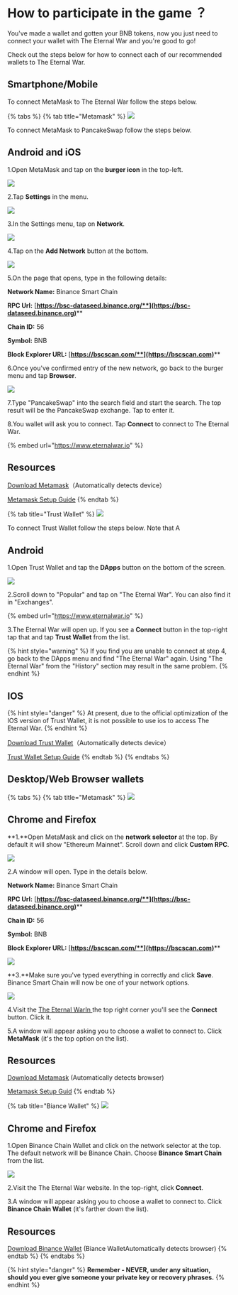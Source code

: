 # How to participate in the game ？

You've made a wallet and gotten your BNB tokens, now you just need to connect your wallet with The Eternal War and you're good to go!

Check out the steps below for how to connect each of our recommended wallets to The Eternal War.

## Smartphone/Mobile

To connect MetaMask to The Eternal War follow the steps below.

{% tabs %}
{% tab title="Metamask" %}
![](<../../.gitbook/assets/图片 (2) (1).png>)

To connect MetaMask to PancakeSwap follow the steps below.

## Android and iOS

1.Open MetaMask and tap on the **burger icon** in the top-left.

![](<../../.gitbook/assets/图片 (3) (1).png>)

2.Tap **Settings** in the menu.

![](../../.gitbook/assets/图片.png)

3.In the Settings menu, tap on **Network**.

![](<../../.gitbook/assets/图片 (2).png>)

4.Tap on the **Add Network** button at the bottom.

![](<../../.gitbook/assets/图片 (6) (1).png>)&#x20;

5.On the page that opens, type in the following details:

**Network Name:** Binance Smart Chain

**RPC Url:** [**https://bsc-dataseed.binance.org/**](https://bsc-dataseed.binance.org)****

**Chain ID:** 56

**Symbol:** BNB

**Block Explorer URL:** [**https://bscscan.com/**](https://bscscan.com)****

6.Once you've confirmed entry of the new network, go back to the burger menu and tap **Browser**.

![](<../../.gitbook/assets/图片 (5) (1).png>)

7.Type "PancakeSwap" into the search field and start the search. The top result will be the PancakeSwap exchange. Tap to enter it.

8.You wallet will ask you to connect. Tap **Connect** to connect to The Eternal War.

{% embed url="https://www.eternalwar.io" %}

## &#x20; Resources

[Download Metamask](https://metamask.io/download.html)（Automatically detects device）

[Metamask Setup Guide](https://academy.binance.com/en/articles/connecting-metamask-to-binance-smart-chain\))
{% endtab %}

{% tab title="Trust Wallet" %}
![](<../../.gitbook/assets/图片 (1) (1).png>)

To connect Trust Wallet follow the steps below. Note that A

## Android

1.Open Trust Wallet and tap the **DApps** button on the bottom of the screen.

![](<../../.gitbook/assets/图片 (8).png>)

2.Scroll down to "Popular" and tap on "The Eternal War". You can also find it in "Exchanges".

{% embed url="https://www.eternalwar.io" %}

3.The Eternal War will open up. If you see a **Connect** button in the top-right tap that and tap **Trust Wallet** from the list.

{% hint style="warning" %}
If you find you are unable to connect at step 4, go back to the DApps menu and find "The Eternal War" again. Using "The Eternal War" from the "History" section may result in the same problem.
{% endhint %}

## IOS

{% hint style="danger" %}
At present, due to the official optimization of the IOS version of Trust Wallet, it is not possible to use ios to access The Eternal War.
{% endhint %}

[Download Trust Wallet](https://trustwallet.com)（Automatically detects device）

[Trust Wallet Setup Guide](https://www.binance.com/en/blog/ecosystem/how-to-set-up-and-use-trust-wallet-for-binance-smart-chain-421499824684901157)
{% endtab %}
{% endtabs %}

## **Desktop/Web Browser wallets**

{% tabs %}
{% tab title="Metamask" %}
![](<../../.gitbook/assets/图片 (2) (1).png>)

## Chrome and Firefox

**1.**Open MetaMask and click on the **network selector** at the top. By default it will show "Ethereum Mainnet". Scroll down and click **Custom RPC**.

![](<../../.gitbook/assets/图片 (6).png>)

2.A window will open. Type in the details below.

**Network Name:** Binance Smart Chain

**RPC Url:** [**https://bsc-dataseed.binance.org/**](https://bsc-dataseed.binance.org)****

**Chain ID:** 56

**Symbol:** BNB

**Block Explorer URL:** [**https://bscscan.com/**](https://bscscan.com)****

****![](<../../.gitbook/assets/图片 (9).png>)****

**3.**Make sure you've typed everything in correctly and click **Save**. Binance Smart Chain will now be one of your network options.

![](<../../.gitbook/assets/图片 (4).png>)

4.Visit the [The Eternal WarIn ](https://www.eternalwar.io/#/)the top right corner you'll see the **Connect** button. Click it.

5.A window will appear asking you to choose a wallet to connect to. Click **MetaMask** (it's the top option on the list).

## Resources

[Download Metamask](https://metamask.io/download.html) (Automatically detects browser)

[Metamask Setup Guid](https://academy.binance.com/en/articles/connecting-metamask-to-binance-smart-chain)
{% endtab %}

{% tab title="Biance Wallet" %}
![](<../../.gitbook/assets/图片 (7).png>)

## Chrome and Firefox

1.Open Binance Chain Wallet and click on the network selector at the top. The default network will be Binance Chain. Choose **Binance Smart Chain** from the list.

![](<../../.gitbook/assets/图片 (3).png>)

2.Visit the The Eternal War website. In the top-right, click **Connect**.

3.A window will appear asking you to choose a wallet to connect to. Click **Binance Chain Wallet** (it's farther down the list).

## Resources

[Download Binance Wallet](https://www.binance.org/en) (Biance WalletAutomatically detects browser)
{% endtab %}
{% endtabs %}

{% hint style="danger" %}
**Remember - NEVER, under any situation, should you ever give someone your private key or recovery phrases.**
{% endhint %}
